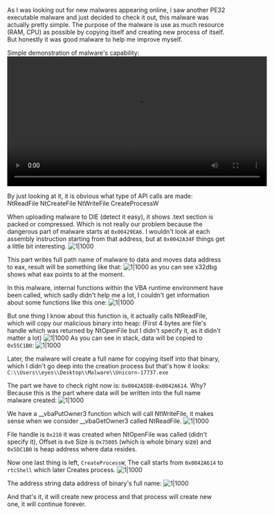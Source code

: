 As I was looking out for new malwares appearing online, i saw another PE32 executable malware and just decided to check it out, this malware was actually pretty simple.
The purpose of the malware is use as much resource (RAM, CPU) as possible by copying itself and creating new process of itself. But honestly it was good malware to help me improve myself.

Simple demonstration of malware's capability:
<video width="600" controls>
  <source src="https://github.com/basicacc/basicacc.github.io/raw/refs/heads/main/My_analysis/Malware_2/malware.mp4" type="video/mp4">
  Your browser does not support the video tag.
</video>

By just looking at it, it is obvious what type of API calls are made:
NtReadFile
NtCreateFile
NtWriteFile
CreateProcessW

When uploading malware to DIE (detect it easy), it shows .text section is packed or compressed. Which is not really our problem because the dangerous part of malware starts at `0x00429EA6`. I wouldn't look at each assembly instruction starting from that address, but at `0x0042A34F` things get a little bit interesting.
![1|1000](/home/eyes/Documents/Github_Related/basicacc.github.io/My_analysis/Malware_2/Binary_name_creation/1.png)

This part writes full path name of malware to data and moves data address to eax, result will be something like that:
![1|1000](/home/eyes/Documents/Github_Related/basicacc.github.io/My_analysis/Malware_2/Binary_name_creation/2.png)
as you can see x32dbg shows what eax points to at the moment.

In this malware, internal functions within the VBA runtime environment have been called, which sadly didn't help me a lot, I couldn't get information about some functions like this one:
![1|1000](/home/eyes/Documents/Github_Related/basicacc.github.io/My_analysis/Malware_1/Binary_Read_File/1.png)

But one thing I know about this function is, it actually calls NtReadFile, which will copy our malicious binary into heap: (First 4 bytes are file's handle which was returned by NtOpenFile but I didn't specify it, as it didn't matter a lot)
![1|1000](/home/eyes/Documents/Github_Related/basicacc.github.io/My_analysis/Malware_1/Binary_Read_File/2.png)
As you can see in stack, data will be copied to `0x55C1B0`:
![1|1000](/home/eyes/Documents/Github_Related/basicacc.github.io/My_analysis/Malware_1/Binary_Read_File/3.png)

Later, the malware will create a full name for copying itself into that binary, which I didn't go deep into the creation process but that's how it looks:
`C:\\Users\\eyes\\Desktop\\Malware\\Unicorn-17737.exe`

The part we have to check right now is: `0x0042A5DB-0x0042A614`. Why? Because this is the part where data will be written into the full name malware created:
![1|1000](/home/eyes/Documents/Github_Related/basicacc.github.io/My_analysis/Malware_1/Binary_Read_File/4.png)

We have a \_\_vbaPutOwner3 function which will call NtWriteFile, it makes sense when we consider \_\_vbaGetOwner3 called NtReadFile.
![1|1000](/home/eyes/Documents/Github_Related/basicacc.github.io/My_analysis/Malware_1/Binary_Read_File/5.png)

File handle is `0x210` it was created when NtOpenFile was called (didn't specify it), Offset is `0x0` Size is `0x75005` (which is whole binary size) and `0x5DC1B0` is heap address where data resides.

Now one last thing is left, `CreateProcessW`, The call starts from `0x0042A614` to `rtcShell` which later Creates process.
![1|1000](/home/eyes/Documents/Github_Related/basicacc.github.io/My_analysis/Malware_2/New_Process_Create/1.png)

The address string data address of binary's full name:
![1|1000](/home/eyes/Documents/Github_Related/basicacc.github.io/My_analysis/Malware_2/New_Process_Create/2.png)


And that's it, it will create new process and that process will create new one, it will continue forever.